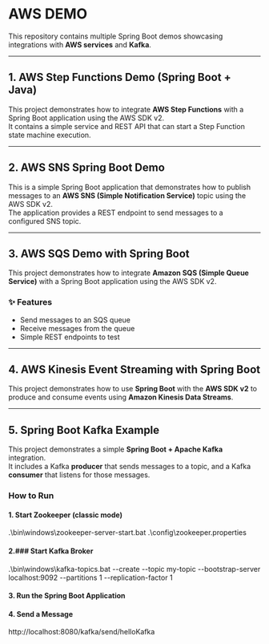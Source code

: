 # AWS DEMO

This repository contains multiple Spring Boot demos showcasing integrations with **AWS services** and **Kafka**.

---

## 1. AWS Step Functions Demo (Spring Boot + Java)

This project demonstrates how to integrate **AWS Step Functions** with a Spring Boot application using the AWS SDK v2.  
It contains a simple service and REST API that can start a Step Function state machine execution.

---

## 2. AWS SNS Spring Boot Demo

This is a simple Spring Boot application that demonstrates how to publish messages to an **AWS SNS (Simple Notification Service)** topic using the AWS SDK v2.  
The application provides a REST endpoint to send messages to a configured SNS topic.

---

## 3. AWS SQS Demo with Spring Boot

This project demonstrates how to integrate **Amazon SQS (Simple Queue Service)** with a Spring Boot application using the AWS SDK v2.

### ✨ Features
- Send messages to an SQS queue  
- Receive messages from the queue  
- Simple REST endpoints to test  

---

## 4. AWS Kinesis Event Streaming with Spring Boot

This project demonstrates how to use **Spring Boot** with the **AWS SDK v2** to produce and consume events using **Amazon Kinesis Data Streams**.

---

## 5. Spring Boot Kafka Example

This project demonstrates a simple **Spring Boot + Apache Kafka** integration.  
It includes a Kafka **producer** that sends messages to a topic, and a Kafka **consumer** that listens for those messages.

### How to Run

  #### 1. Start Zookeeper (classic mode)
  .\bin\windows\zookeeper-server-start.bat .\config\zookeeper.properties
  
  #### 2.### Start Kafka Broker
  .\bin\windows\kafka-topics.bat --create --topic my-topic --bootstrap-server localhost:9092 --partitions 1 --replication-factor 1 
  
  #### 3. Run the Spring Boot Application 
  
  #### 4. Send a Message
  http://localhost:8080/kafka/send/helloKafka

